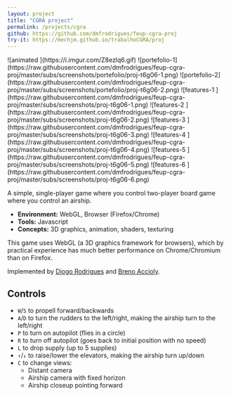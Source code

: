 ```yaml
---
layout: project
title: "CGRA project"
permalink: /projects/cgra
github: https://github.com/dmfrodrigues/feup-cgra-proj
try-it: https://mechjm.github.io/trabalhoCGRA/proj
---
```


<div class="scroll" markdown="1">
![animated    ](https://i.imgur.com/Z8ezlq6.gif)
![portefolio-1](https://raw.githubusercontent.com/dmfrodrigues/feup-cgra-proj/master/subs/screenshots/portefolio/proj-t6g06-1.png)
![portefolio-2](https://raw.githubusercontent.com/dmfrodrigues/feup-cgra-proj/master/subs/screenshots/portefolio/proj-t6g06-2.png)
![features-1  ](https://raw.githubusercontent.com/dmfrodrigues/feup-cgra-proj/master/subs/screenshots/proj-t6g06-1.png)
![features-2  ](https://raw.githubusercontent.com/dmfrodrigues/feup-cgra-proj/master/subs/screenshots/proj-t6g06-2.png)
![features-3  ](https://raw.githubusercontent.com/dmfrodrigues/feup-cgra-proj/master/subs/screenshots/proj-t6g06-3.png)
![features-4  ](https://raw.githubusercontent.com/dmfrodrigues/feup-cgra-proj/master/subs/screenshots/proj-t6g06-4.png)
![features-5  ](https://raw.githubusercontent.com/dmfrodrigues/feup-cgra-proj/master/subs/screenshots/proj-t6g06-5.png)
![features-6  ](https://raw.githubusercontent.com/dmfrodrigues/feup-cgra-proj/master/subs/screenshots/proj-t6g06-6.png)
</div>

A simple, single-player game where you control two-player board game where you control an airship.

- **Environment:** WebGL, Browser (Firefox/Chrome)
- **Tools:** Javascript
- **Concepts:** 3D graphics, animation, shaders, texturing

This game uses WebGL (a 3D graphics framework for browsers), which by practical experience has much better performance on Chrome/Chromium than on Firefox.

Implemented by [Diogo Rodrigues](https://github.com/dmfrodrigues) and [Breno Accioly](https://github.com/BrenoAccioly).

## Controls

- `W`/`S` to propell forward/backwards
- `A`/`D` to turn the rudders to the left/right, making the airship turn to the left/right
- `P` to turn on autopilot (flies in a circle)
- `R` to turn off autopilot (goes back to initial position with no speed)
- `L` to drop supply (up to 5 supplies)
- `↑`/`↓` to raise/lower the elevators, making the airship turn up/down
- `C` to change views:
    - Distant camera
    - Airship camera with fixed horizon
    - Airship closeup pointing forward
